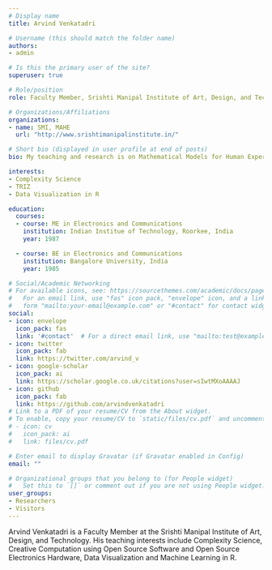 ```yaml
---
# Display name
title: Arvind Venkatadri

# Username (this should match the folder name)
authors:
- admin

# Is this the primary user of the site?
superuser: true

# Role/position
role: Faculty Member, Srishti Manipal Institute of Art, Design, and Technology

# Organizations/Affiliations
organizations:
- name: SMI, MAHE
  url: "http://www.srishtimanipalinstitute.in/"

# Short bio (displayed in user profile at end of posts)
bio: My teaching and research is on Mathematical Models for Human Experience and Problem Solving and Innovation using TRIZ.

interests:
- Complexity Science
- TRIZ
- Data Visualization in R

education:
  courses:
  - course: ME in Electronics and Communications
    institution: Indian Institue of Technology, Roorkee, India
    year: 1987

  - course: BE in Electronics and Communications
    institution: Bangalore University, India
    year: 1985

# Social/Academic Networking
# For available icons, see: https://sourcethemes.com/academic/docs/page-builder/#icons
#   For an email link, use "fas" icon pack, "envelope" icon, and a link in the
#   form "mailto:your-email@example.com" or "#contact" for contact widget.
social:
- icon: envelope
  icon_pack: fas
  link: '#contact'  # For a direct email link, use "mailto:test@example.org".
- icon: twitter
  icon_pack: fab
  link: https://twitter.com/arvind_v
- icon: google-scholar
  icon_pack: ai
  link: https://scholar.google.co.uk/citations?user=sIwtMXoAAAAJ
- icon: github
  icon_pack: fab
  link: https://github.com/arvindvenkatadri
# Link to a PDF of your resume/CV from the About widget.
# To enable, copy your resume/CV to `static/files/cv.pdf` and uncomment the lines below.
# - icon: cv
#   icon_pack: ai
#   link: files/cv.pdf

# Enter email to display Gravatar (if Gravatar enabled in Config)
email: ""

# Organizational groups that you belong to (for People widget)
#   Set this to `[]` or comment out if you are not using People widget.
user_groups:
- Researchers
- Visitors
---
```


Arvind Venkatadri is a Faculty Member at the Srishti Manipal Institute of Art, Design, and Technology. His teaching interests include Complexity Science, Creative Computation using Open Source Software and Open Source Electronics Hardware, Data Visualization and Machine Learning in R.
